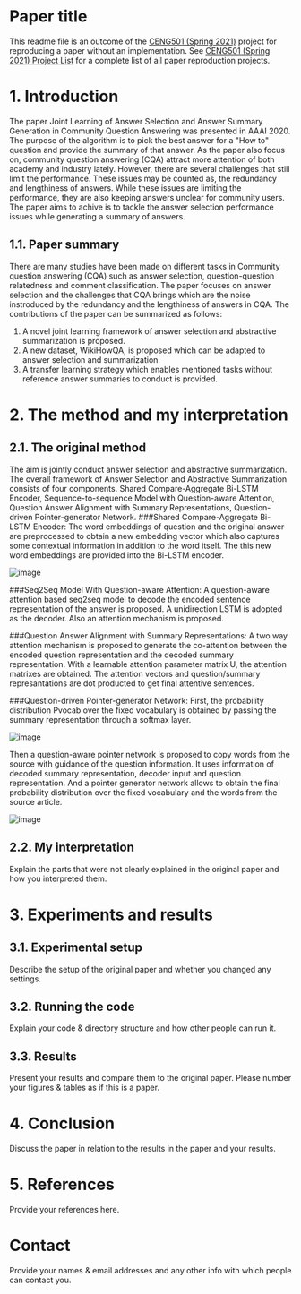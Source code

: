 # Paper title

This readme file is an outcome of the [CENG501 (Spring 2021)](http://kovan.ceng.metu.edu.tr/~sinan/DL/) project for reproducing a paper without an implementation. See [CENG501 (Spring 2021) Project List](https://github.com/sinankalkan/CENG501-Spring2021) for a complete list of all paper reproduction projects.

# 1. Introduction

The paper Joint Learning of Answer Selection and Answer Summary Generation in Community Question Answering was presented in AAAI 2020. The purpose of the algorithm is to pick the best answer for a "How to" question and provide the summary of that answer. As the paper also focus on, community question answering (CQA) attract more attention of both academy and industry lately. However, there are several challenges that still limit the performance. These issues may be counted as, the redundancy and lengthiness of answers. While these issues are limiting the performance, they are also keeping answers unclear for community users. The paper aims to achive is to tackle the answer selection performance issues while generating a summary of answers.

## 1.1. Paper summary

There are many studies have been made on different tasks in Community question answering (CQA) such as answer selection, question-question relatedness and comment classification. The paper focuses on answer selection and the challenges that CQA brings which are the noise instroduced by the redundancy and the lengthiness of answers in CQA. The contributions of the paper can be summarized as follows:
1. A novel joint learning framework of answer selection and abstractive summarization is proposed.
2. A new dataset, WikiHowQA, is proposed which can be adapted to answer selection and summarization.
3. A transfer learning strategy which enables mentioned tasks without reference answer summaries to conduct is provided.

# 2. The method and my interpretation

## 2.1. The original method

The aim is jointly conduct answer selection and abstractive summarization. The overall framework of Answer Selection and Abstractive Summarization consists of four components. Shared Compare-Aggregate Bi-LSTM Encoder, Sequence-to-sequence Model with Question-aware Attention, Question Answer Alignment with Summary Representations, Question-driven Pointer-generator Network.
###Shared Compare-Aggregate Bi-LSTM Encoder: The word embeddings of question and the original answer are preprocessed to obtain a new embedding vector which also captures some contextual information in addition to the word itself. The this new word embeddings are provided into the Bi-LSTM encoder. 

![image](https://user-images.githubusercontent.com/57533312/127110893-8dec128e-9004-48c9-89ba-47083a7254e8.png)

###Seq2Seq Model With Question-aware Attention: A question-aware attention based seq2seq model to decode the encoded sentence representation of the answer is proposed. A unidirection LSTM is adopted as the decoder. Also an attention mechanism is proposed.

###Question Answer Alignment with Summary Representations: A two way attention mechanism is proposed to generate the co-attention between the encoded question representation and the decoded summary representation. With a learnable attention parameter matrix U, the attention matrixes are obtained. The attention vectors and question/summary represantations are dot producted to get final attentive sentences.

###Question-driven Pointer-generator Network: First, the probability distribution Pvocab over the fixed vocabulary is obtained by passing the summary representation through a softmax layer.

![image](https://user-images.githubusercontent.com/57533312/127110973-d336f7bb-2557-4b9f-baf5-bd454dea9559.png)

Then a question-aware pointer network is proposed to copy words from the source with guidance of the question information. It uses information of decoded summary representation, decoder input and question representation.
And a pointer generator network allows to obtain the final probability distribution over the fixed vocabulary and the words from the source article.

![image](https://user-images.githubusercontent.com/57533312/127111031-ccfd1aac-eae9-499a-b87c-45bfab987ec8.png)

## 2.2. My interpretation 

Explain the parts that were not clearly explained in the original paper and how you interpreted them.

# 3. Experiments and results

## 3.1. Experimental setup

Describe the setup of the original paper and whether you changed any settings.

## 3.2. Running the code

Explain your code & directory structure and how other people can run it.

## 3.3. Results

Present your results and compare them to the original paper. Please number your figures & tables as if this is a paper.

# 4. Conclusion

Discuss the paper in relation to the results in the paper and your results.

# 5. References

Provide your references here.

# Contact

Provide your names & email addresses and any other info with which people can contact you.
